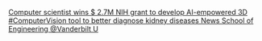 [Computer scientist wins $ 2.7M NIH grant to develop AI-empowered 3D #ComputerVision tool to better diagnose kidney diseases   News   School of Engineering   @Vanderbilt U](https://qi.tc/qi/112660)